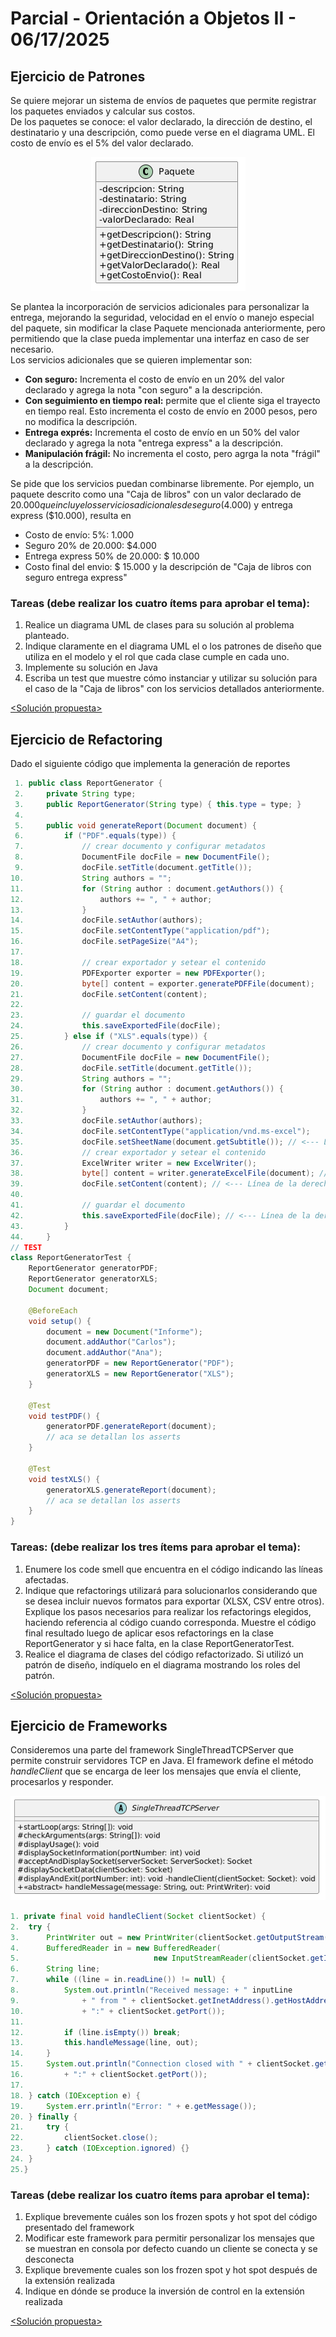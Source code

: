 # Parcial - Orientación a Objetos II - 06/17/2025 
## Ejercicio de Patrones
Se quiere mejorar un sistema de envíos de paquetes que permite registrar los paquetes enviados y calcular sus costos.<br>
De los paquetes se conoce: el valor declarado, la dirección de destino, el destinatario y una descripción, como puede verse en el diagrama UML. El costo de envío es el 5% del valor declarado.

<p align="center">
    <img src="https://github.com/maribvidal/Facultad/blob/main/5to%20Semestre/OO2/Parcial%2006-07-2025/diag_uml_enun.png" alt="Diagrama UML Enunciado">
</p>

Se plantea la incorporación de servicios adicionales para personalizar la entrega, mejorando la seguridad, velocidad en el envío o manejo especial del paquete, sin modificar la clase Paquete mencionada anteriormente, pero permitiendo que la clase pueda implementar una interfaz en caso de ser necesario.<br>
Los servicios adicionales que se quieren implementar son:
- **Con seguro:** Incrementa el costo de envío en un 20% del valor declarado y agrega la nota "con seguro" a la descripción.
- **Con seguimiento en tiempo real:** permite que el cliente siga el trayecto en tiempo real. Esto incrementa el costo de envío en 2000 pesos, pero no modifica la descripción.
- **Entrega exprés:** Incrementa el costo de envío en un 50% del valor declarado y agrega la nota "entrega express" a la descripción.
- **Manipulación frágil:** No incrementa el costo, pero agrga la nota "frágil" a la descripción.

Se pide que los servicios puedan combinarse libremente.
Por ejemplo, un paquete descrito como una "Caja de libros" con un valor declarado de $20.000 que incluye los servicios adicionales de seguro ($4.000) y entrega express ($10.000), resulta en
- Costo de envío: 5%: 1.000
- Seguro 20% de 20.000: $4.000
- Entrega express 50% de 20.000: $ 10.000
- Costo final del envio: $ 15.000
y la descripción de "Caja de libros con seguro entrega express"

### Tareas (debe realizar los cuatro ítems para aprobar el tema):
1. Realice un diagrama UML de clases para su solución al problema planteado.
2. Indique claramente en el diagrama UML el o los patrones de diseño que utiliza en el modelo y el rol que cada clase cumple en cada uno.
3. Implemente su solución en Java
4. Escriba un test que muestre cómo instanciar y utilizar su solución para el caso de la "Caja de libros" con los servicios detallados anteriormente.

[<Solución propuesta>](./solucion_patrones.md)<br>

## Ejercicio de Refactoring
Dado el siguiente código que implementa la generación de reportes
```Java
 1. public class ReportGenerator {
 2.     private String type;
 3.     public ReportGenerator(String type) { this.type = type; }
 4.
 5.     public void generateReport(Document document) {
 6.         if ("PDF".equals(type)) {
 7.             // crear documento y configurar metadatos
 8.             DocumentFile docFile = new DocumentFile();
 9.             docFile.setTitle(document.getTitle());
10.             String authors = "";
11.             for (String author : document.getAuthors()) {
12.                 authors += ", " + author;
13.             }
14.             docFile.setAuthor(authors);
15.             docFile.setContentType("application/pdf");
16.             docFile.setPageSize("A4");
17.
18.             // crear exportador y setear el contenido
19.             PDFExporter exporter = new PDFExporter();
20.             byte[] content = exporter.generatePDFFile(document);
21.             docFile.setContent(content);
22.
23.             // guardar el documento
24.             this.saveExportedFile(docFile);
25.         } else if ("XLS".equals(type)) {
26.             // crear documento y configurar metadatos
27.             DocumentFile docFile = new DocumentFile();
28.             docFile.setTitle(document.getTitle());
29.             String authors = "";
30.             for (String author : document.getAuthors()) {
31.                 authors += ", " + author;
32.             }
33.             docFile.setAuthor(authors);
34.             docFile.setContentType("application/vnd.ms-excel");
35.             docFile.setSheetName(document.getSubtitle()); // <--- Línea de la derecha
36.             // crear exportador y setear el contenido
37.             ExcelWriter writer = new ExcelWriter();
38.             byte[] content = writer.generateExcelFile(document); // <--- Línea de la derecha
39.             docFile.setContent(content); // <--- Línea de la derecha
40.
41.             // guardar el documento
42.             this.saveExportedFile(docFile); // <--- Línea de la derecha
43.         }
44.     }
// TEST
class ReportGeneratorTest {
    ReportGenerator generatorPDF;
    ReportGenerator generatorXLS;
    Document document;

    @BeforeEach
    void setup() {
        document = new Document("Informe");
        document.addAuthor("Carlos");
        document.addAuthor("Ana");
        generatorPDF = new ReportGenerator("PDF");
        generatorXLS = new ReportGenerator("XLS");
    }

    @Test
    void testPDF() {
        generatorPDF.generateReport(document);
        // aca se detallan los asserts
    }

    @Test
    void testXLS() {
        generatorXLS.generateReport(document);
        // aca se detallan los asserts
    }
}
```

### Tareas: (debe realizar los tres ítems para aprobar el tema):
1. Enumere los code smell que encuentra en el código indicando las líneas afectadas.
2. Indique que refactorings utilizará para solucionarlos considerando que se desea incluir nuevos formatos para exportar (XLSX, CSV entre otros). Explique los pasos necesarios para realizar los refactorings elegidos, haciendo referencia al código cuando corresponda. Muestre el código final resultado luego de aplicar esos refactorings en la clase ReportGenerator y si hace falta, en la clase ReportGeneratorTest.
3. Realice el diagrama de clases del código refactorizado. Si utilizó un patrón de diseño, indíquelo en el diagrama mostrando los roles del patrón.

[<Solución propuesta>](./solucion_refactoring.md)
   
## Ejercicio de Frameworks
Consideremos una parte del framework SingleThreadTCPServer que permite construir servidores TCP en Java. El framework define el método _handleClient_ que se encarga de leer los mensajes que envía el cliente, procesarlos y responder.

<p align="center">
    <img src="https://github.com/maribvidal/Facultad/blob/main/5to%20Semestre/OO2/Parcial%2006-07-2025/diag_uml_enun_fram.png" alt="Diagrama UML Enunciado Frameworks">
</p>

```Java
1. private final void handleClient(Socket clientSocket) {
2.  try {
3.      PrintWriter out = new PrintWriter(clientSocket.getOutputStream(), true);
4.      BufferedReader in = new BufferedReader(
5.                              new InputStreamReader(clientSocket.getInputStream()));
6.      String line;
7.      while ((line = in.readLine()) != null) {
8.          System.out.println("Received message: + " inputLine
9.              + " from " + clientSocket.getInetAddress().getHostAddress()
10.             + ":" + clientSocket.getPort());
11.
12.         if (line.isEmpty()) break;
13.         this.handleMessage(line, out);
14.     }
15.     System.out.println("Connection closed with " + clientSocket.getInetAddress().getHostAddress()
16.         + ":" + clientSocket.getPort());
17.
18. } catch (IOException e) {
19.     System.err.println("Error: " + e.getMessage());
20. } finally {
21.     try {
22.         clientSocket.close();
23.     } catch (IOException.ignored) {}
24. }
25.}
```

### Tareas (debe realizar los cuatro ítems para aprobar el tema):
1. Explique brevemente cuáles son los frozen spots y hot spot del código presentado del framework
2. Modificar este framework para permitir personalizar los mensajes que se muestran en consola por defecto cuando un cliente se conecta y se desconecta
3. Explique brevemente cuales son los frozen spot y hot spot después de la extensión realizada
4. Indique en dónde se produce la inversión de control en la extensión realizada
   
[<Solución propuesta>](./solucion_frameworks.md)
